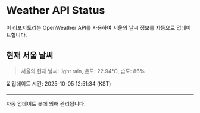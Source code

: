 
# Weather API Status

이 리포지토리는 OpenWeather API를 사용하여 서울의 날씨 정보를 자동으로 업데이트합니다.

## 현재 서울 날씨
> 서울의 현재 날씨: light rain, 온도: 22.94°C, 습도: 86%

⏳ 업데이트 시간: 2025-10-05 12:51:34 (KST)

---
자동 업데이트 봇에 의해 관리됩니다.
